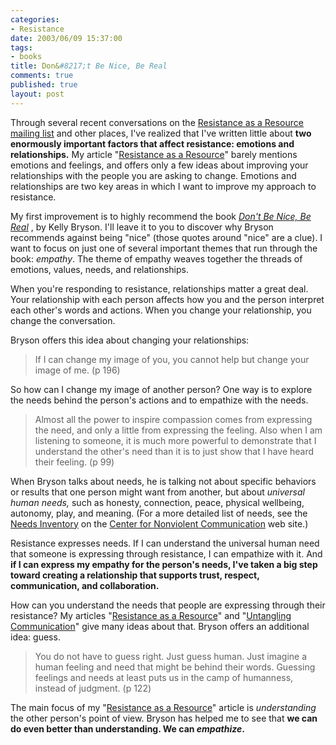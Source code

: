 ```yaml
--- 
categories: 
- Resistance
date: 2003/06/09 15:37:00
tags: 
- books
title: Don&#8217;t Be Nice, Be Real
comments: true
published: true
layout: post
---
```


<p> Through several recent conversations on the <a href="http://groups.yahoo.com/group/resistance-as-a-resource">Resistance as a Resource mailing list</a> and other places, I've realized that I've written little about <strong>two enormously important factors that affect resistance: emotions and relationships.</strong> My article "<a href="/articles/resistance_as_a_resource.html">Resistance as a Resource</a>" barely mentions emotions and feelings, and offers only a few ideas about improving your relationships with the people you are asking to change. Emotions and relationships are two key areas in which I want to improve my approach to resistance. </p>
<p> My first improvement is to highly recommend the book  <em>
<a href="http://www.amazon.com/exec/obidos/ASIN/0972002804/dalehemer-20">Don't Be Nice, Be Real</a>
</em>, by Kelly Bryson. I'll leave it to you to discover why Bryson recommends against being "nice" (those quotes around "nice" are a clue). I want to focus on just one of several important themes that run through the book: <em>empathy</em>. The theme of empathy weaves together the threads of emotions, values, needs, and relationships. </p>
<p> When you're responding to resistance, relationships matter a great deal. Your relationship with each person affects how you and the person interpret each other's words and actions. When you change your relationship, you change the conversation. </p>
<p> Bryson offers this idea about changing your relationships: </p>
<blockquote>
<p> If I can change my image of you, you cannot help but change your image of me. (p 196) </p>
</blockquote>
<p> So how can I change my image of another person? One way is to explore the needs behind the person's actions and to empathize with the needs. </p>
<blockquote>
<p> Almost all the power to inspire compassion comes from expressing the need, and only a little from expressing the feeling. Also when I am listening to someone, it is much more powerful to demonstrate that I understand the other's need than it is to just show that I have heard their feeling. (p 99) </p>
</blockquote>
<p> When Bryson talks about needs, he is talking not about specific behaviors or results that one person might want from another, but about <em>universal human needs,</em> such as honesty, connection, peace, physical wellbeing, autonomy, play, and meaning. (For a more detailed list of needs, see the <a href="http://www.cnvc.org/needs.htm">Needs Inventory</a> on the <a href="http://www.cnvc.org">Center for Nonviolent Communication</a> web site.) </p>
<p> Resistance expresses needs. If I can understand the universal human need that someone is expressing through resistance, I can empathize with it. And <strong>if I can express my empathy for the person's needs, I've taken a big step toward creating a relationship that supports trust, respect, communication, and collaboration.</strong>
</p>
<p> How can you understand the needs that people are expressing through their resistance? My articles "<a href="/articles/resistance_as_a_resource.html">Resistance as a Resource</a>" and "<a href="/articles/untangling_communication.html">Untangling Communication</a>" give many ideas about that. Bryson offers an additional idea: guess. </p>
<blockquote>
<p> You do not have to guess right. Just guess human. Just imagine a human feeling and need that might be behind their words. Guessing feelings and needs at least puts us in the camp of humanness, instead of judgment. (p 122) </p>
</blockquote>
<p> The main focus of my "<a href="/articles/resistance_as_a_resource.html">Resistance as a Resource</a>" article is <em>understanding</em> the other person's point of view. Bryson has helped me to see that <strong>we can do even better than understanding. We can <em>empathize</em>.</strong>
</p>

